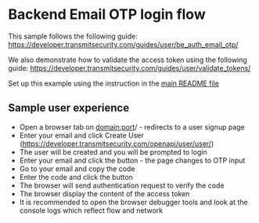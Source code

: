 # Backend Email OTP login flow

This sample follows the following guide:
https://developer.transmitsecurity.com/guides/user/be_auth_email_otp/

We also demonstrate how to validate the access token using the following guide:
https://developer.transmitsecurity.com/guides/user/validate_tokens/

Set up this example using the instruction in the [main README file](../README.md)

## Sample user experience

- Open a browser tab on <domain:port>/ - redirects to a user signup page
- Enter your email and click Create User (https://developer.transmitsecurity.com/openapi/user/user/)
- The user will be created and you will be prompted to login
- Enter your email and click the button - the page changes to OTP input
- Go to your email and copy the code
- Enter the code and click the button
- The browser will send authentication request to verify the code
- The browser display the content of the access token
- It is recommended to open the browser debugger tools and look at the console logs which reflect
  flow and network
